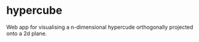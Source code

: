 # hypercube

Web app for visualising a n-dimensional hypercude orthogonally projected onto a 2d plane.
